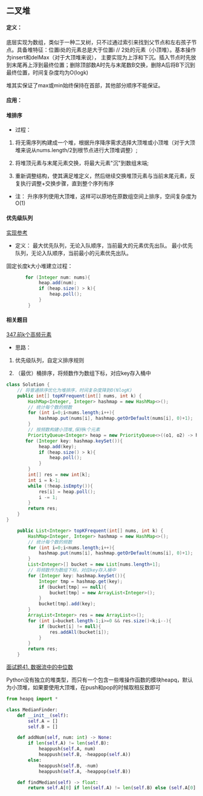 ## 二叉堆
#### 定义：
底层实现为数组，类似于一种二叉树，只不过通过索引来找到父节点和左右孩子节点。具备堆特征：位置i处的元素总是大于位置i // 2处的元素（小顶堆）。基本操作为insert和delMax（对于大顶堆来说），
主要实现为上浮和下沉。插入节点时先放到末尾再上浮到最终位置；删除顶部数A时先与末尾数B交换，删除A后将B下沉到最终位置，时间复杂度均为O(logk)

堆其实保证了max或min始终保持在首部，其他部分顺序不能保证。
#### 应用：
#### 堆排序
* 过程：
1. 将无需序列构建成一个堆，根据升序降序需求选择大顶堆或小顶堆（对于大顶堆来说从nums.length/2到根节点进行大顶堆调整）;

2. 将堆顶元素与末尾元素交换，将最大元素"沉"到数组末端;

3. 重新调整结构，使其满足堆定义，然后继续交换堆顶元素与当前末尾元素，反复执行调整+交换步骤，直到整个序列有序

* 注：
升序序列使用大顶堆，这样可以原地在原数组空间上排序，空间复杂度为O(1)

#### 优先级队列
[实现参考](https://github.com/labuladong/fucking-algorithm/blob/master/%E6%95%B0%E6%8D%AE%E7%BB%93%E6%9E%84%E7%B3%BB%E5%88%97/%E4%BA%8C%E5%8F%89%E5%A0%86%E8%AF%A6%E8%A7%A3%E5%AE%9E%E7%8E%B0%E4%BC%98%E5%85%88%E7%BA%A7%E9%98%9F%E5%88%97.md)
* 定义：
最大优先队列，无论入队顺序，当前最大的元素优先出队。
最小优先队列，无论入队顺序，当前最小的元素优先出队。

固定长度k大小堆建立过程：
```java
       for (Integer num: nums){
            heap.add(num);
            if (heap.size() > k){
                heap.poll();
            }
        }
```

#### 相关题目
[347.前k个高频元素](https://leetcode-cn.com/problems/top-k-frequent-elements/submissions/)
* 思路：
1. 优先级队列，自定义排序规则

2. （最优）桶排序，将频数作为数组下标，对应key存入桶中
```java
class Solution {
    // 将普通排序优化为堆排序，时间复杂度降到O(NlogK)
    public int[] topKFrequent(int[] nums, int k) {
        HashMap<Integer, Integer> hashmap = new HashMap<>();
        // 统计每个数的频数
        for (int i=0;i<nums.length;i++){
            hashmap.put(nums[i], hashmap.getOrDefault(nums[i], 0)+1);
        }
        // 按频数构建小顶堆,保持k个元素
        PriorityQueue<Integer> heap = new PriorityQueue<>((o1, o2) -> hashmap.get(o1)-hashmap.get(o2));
       for (Integer key: hashmap.keySet()){
            heap.add(key);
            if (heap.size() > k){
                heap.poll();
            }
        } 
        int[] res = new int[k];
        int i = k-1;
        while (!heap.isEmpty()){
            res[i] = heap.poll();
            i -= 1;
        }
        return res;
    }
}
```

```java
    public List<Integer> topKFrequent(int[] nums, int k) {
        HashMap<Integer, Integer> hashmap = new HashMap<>();
        // 统计每个数的频数
        for (int i=0;i<nums.length;i++){
            hashmap.put(nums[i], hashmap.getOrDefault(nums[i], 0)+1);
        }
        List<Integer>[] bucket = new List[nums.length+1];
        // 将频数作为数组下标，对应key存入桶中
        for (Integer key: hashmap.keySet()){
            Integer tmp = hashmap.get(key);
            if (bucket[tmp] == null){
                bucket[tmp] = new ArrayList<Integer>();
            }
            bucket[tmp].add(key);
        }
        ArrayList<Integer> res = new ArrayList<>();
        for (int i=bucket.length-1;i>=0 && res.size()<k;i--){
            if (bucket[i] != null){
                res.addAll(bucket[i]);
            }
        }
        return res;
    }
```

[面试题41. 数据流中的中位数](https://leetcode-cn.com/problems/shu-ju-liu-zhong-de-zhong-wei-shu-lcof/)

Python没有独立的堆类型，而只有一个包含一些堆操作函数的模块heapq，默认为小顶堆，如果要使用大顶堆，在push和pop的时候取相反数即可
```python
from heapq import *

class MedianFinder:
    def __init__(self):
        self.A = []
        self.B = [] 

    def addNum(self, num: int) -> None:
        if len(self.A) != len(self.B):
            heappush(self.A, num)
            heappush(self.B, -heappop(self.A))
        else:
            heappush(self.B, -num)
            heappush(self.A, -heappop(self.B))

    def findMedian(self) -> float:
        return self.A[0] if len(self.A) != len(self.B) else (self.A[0] - self.B[0]) / 2.0
```

